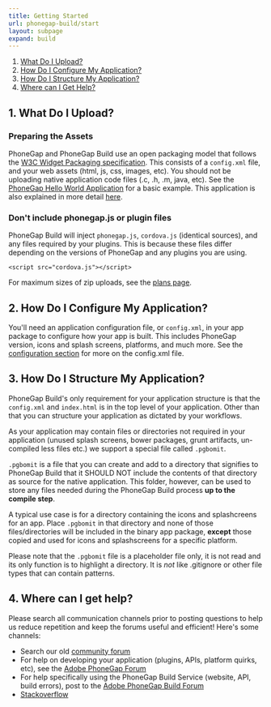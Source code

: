```yaml
---
title: Getting Started
url: phonegap-build/start
layout: subpage
expand: build
---
```


1. [What Do I Upload?](#what_do_i_upload)
1. [How Do I Configure My Application?](#configure_application)
1. [How Do I Structure My Application?](#structure_application)
1. [Where can I Get Help?](#help)

## 1. What Do I Upload?<a class="anchor" id="what_do_i_upload"></a>

### Preparing the Assets

PhoneGap and PhoneGap Build use an open packaging model that follows the [W3C Widget Packaging specification](http://www.w3.org/TR/widgets/). This consists of a `config.xml` file, and your web assets (html, js, css, images, etc). You should not be uploading native application code files (.c, .h, .m, java, etc). See the [PhoneGap Hello World Application](https://github.com/phonegap/phonegap-template-hello-world) for a basic example. This application is also explained in more detail [here](/tutorials/develop/hello-world-explained/).

### Don't include phonegap.js or plugin files

PhoneGap Build will inject `phonegap.js`, `cordova.js` (identical sources), and any files required by your plugins. This is because these files differ depending on the versions of PhoneGap and any plugins you are using.

    <script src="cordova.js"></script>

For maximum sizes of zip uploads, see the <a href="https://build.phonegap.com/plans">plans page</a>.

## 2. How Do I Configure My Application?<a class="anchor" id="configure_application"></a>

You'll need an application configuration file, or `config.xml`, in your app package to configure how your app is built. This includes PhoneGap version, icons and splash screens, platforms, and much more. See the [configuration section](../configuring/) for more on the config.xml file.

## 3. How Do I Structure My Application?<a class="anchor" id="structure_application"></a>

PhoneGap Build's only requirement for your application structure is that the `config.xml` and `index.html` is in the top level of your application.  Other than that
you can structure your application as dictated by your workflows.

As your application may contain files or directories not required in your application (unused splash screens, bower packages, grunt artifacts, un-compiled less files etc.) we support a
special file called `.pgbomit`.

`.pgbomit` is a file that you can create and add to a directory that signifies to PhoneGap Build that it SHOULD NOT
include the contents of that directory as source for the native application. This folder, however, can be
used to store any files needed during the PhoneGap Build process **up to the compile step**.

A typical use case is for a directory containing the icons and splashcreens for an app. Place `.pgbomit` in that directory and none of those files/directories will be included in the binary app package, **except** those copied and used for icons and splashscreens for a specific platform.

Please note that the `.pgbomit` file is a placeholder file only, it is not read and its only function is to highlight a directory.  It is *not* like .gitignore or other file types that can contain patterns.

## 4. Where can I get help?<a class="anchor" id="help"></a>

Please search all communication channels prior to posting questions to help us reduce repetition and keep the forums useful and efficient! Here's some channels:

- Search our old [community forum](http://community.phonegap.com)
- For help on developing your application (plugins, APIs, platform quirks, etc), see the [Adobe PhoneGap Forum](https://forums.adobe.com/community/phonegap/)
- For help specifically using the PhoneGap Build Service (website, API, build errors), post to the [Adobe PhoneGap Build Forum](https://forums.adobe.com/community/phonegap/)
- [Stackoverflow](http://www.stackoverflow.com)

